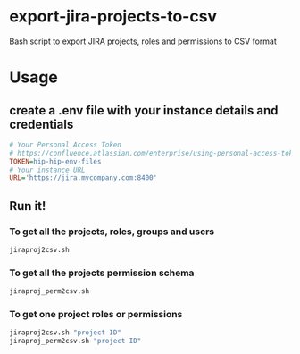 # export-jira-projects-to-csv
Bash script to export JIRA projects, roles and permissions to CSV format
# Usage


## create a .env file with your instance details and credentials

```ini
# Your Personal Access Token
# https://confluence.atlassian.com/enterprise/using-personal-access-tokens-1026032365.html
TOKEN=hip-hip-env-files
# Your instance URL
URL='https://jira.mycompany.com:8400'
```

## Run it!

### To get all the projects, roles, groups and users
```bash
jiraproj2csv.sh
```

### To get all the projects permission schema
```bash
jiraproj_perm2csv.sh
```

### To get one project roles or permissions
```bash
jiraproj2csv.sh "project ID"
jiraproj_perm2csv.sh "project ID"
```


